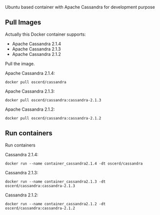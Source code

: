 Ubuntu based container with Apache Cassandra for development purpose

## Pull Images

Actually this Docker container supports:

- Apache Cassandra 2.1.4
- Apache Cassandra 2.1.3
- Apache Cassandra 2.1.2

Pull the image.

Apache Cassandra 2.1.4:

```
docker pull oscerd/cassandra
```

Apache Cassandra 2.1.3:

```
docker pull oscerd/cassandra:cassandra-2.1.3
```

Apache Cassandra 2.1.2:

```
docker pull oscerd/cassandra:cassandra-2.1.2
```

## Run containers

Run containers

Cassandra 2.1.4:

```
docker run --name container_cassandra2.1.4 -dt oscerd/cassandra
```

Cassandra 2.1.3:

```
docker run --name container_cassandra2.1.3 -dt oscerd/cassandra:cassandra-2.1.3
```

Cassandra 2.1.2:

```
docker run --name container_cassandra2.1.2 -dt oscerd/cassandra:cassandra-2.1.2
```

